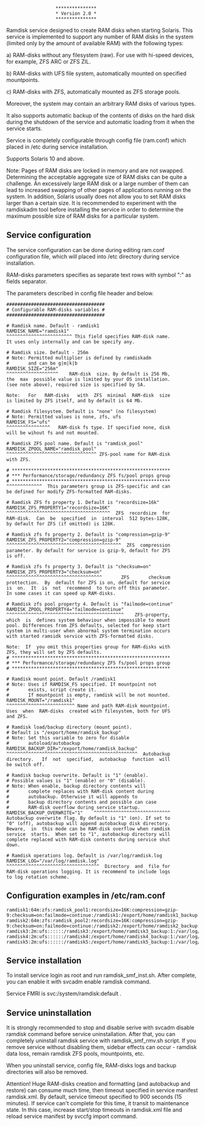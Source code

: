                       ***************
                      * Version 2.0 *
                      ***************

Ramdisk  service  designed to create RAM disks when starting
Solaris.  This  service is implemented to support any number
of  RAM  disks  in the system (limited only by the amount of
available RAM) with the following types:

a)  RAM-disks  without  any  filesystem  (raw). For use with
hi-speed devices, for example, ZFS ARC or ZFS ZIL.

b)  RAM-disks  with  UFS  file system, automatically mounted
on specified mountpoints.

c)  RAM-disks with ZFS, automatically mounted as ZFS storage
pools.

Moreover,  the  system may contain an arbitrary RAM disks of
various types.

It  also  supports automatic backup of the contents of disks
on  the  hard  disk  during  the shutdown of the service and
automatic loading from it when the service starts.

Service  is  completely  configurable  through  config  file
(ram.conf) which placed in /etc during service installation.

Supports Solaris 10 and above.

Note:  Pages  of  RAM disks are locked in memory and are not
swapped.  Determining  the  acceptable aggregate size of RAM
disks  can  be  quite  a challenge. An excessively large RAM
disk  or  a  large  number  of  them  can  lead to increased
swapping  of  other  pages  of  applications  running on the
system.  In  addition, Solaris usually does not allow you to
set  RAM disks larger than a certain size. It is recommended
to experiment with the ramdiskadm tool before installing the
service  in  order to determine the maximum possible size of
RAM disks for a particular system.

Service configuration
---------------------

The   service  configuration  can  be  done  during  editing
ram.conf  configuration  file,  which  will placed into /etc
directory during service installation.

RAM-disks  parameters  specifies  as separate text rows with
symbol ":" as fields separator.

The parameters described in config file header and below.

```
####################################
# Configurable RAM-disks variables #
####################################

# Ramdisk name. Default - ramdisk1
RAMDISK_NAME="ramdisk1"
^^^^^^^^^^^^^^^^^^^^^^^^ This field specifies RAM-disk name.
It uses only internally and can be specify any.

# Ramdisk size. Default - 256m
# Note: Permitted multiplier is defined by ramdiskadm
#       and can be g|m|k|b
RAMDISK_SIZE="256m"
^^^^^^^^^^^^^^^^^^^    RAM-disk  size. By default is 256 Mb,
the  max  possible value is limited by your OS installation.
(see note above), required size is specified by SA.

Note:   For   RAM-disks   with  ZFS  minimal  RAM-disk  size
is limited by ZFS itself, and by default is 64 Mb.

# Ramdisk filesystem. Default is "none" (no filesystem)
# Note: Permitted values is none, zfs, ufs
RAMDISK_FS="ufs"
^^^^^^^^^^^^^^^^   RAM-disk fs type. If specified none, disk
will be wihout fs and not mounted.

# Ramdisk ZFS pool name. Default is "ramdisk_pool"
RAMDISK_ZPOOL_NAME="ramdisk_pool"
^^^^^^^^^^^^^^^^^^^^^^^^^^^^^^^^^ ZFS-pool name for RAM-disk
with ZFS.

# **********************************************************
# *** Performance/storage/redundancy ZFS fs/pool props group
# **********************************************************
^^^^^^^^^^^^^  This parameters group is ZFS-specific and can
be defined for modify ZFS-formatted RAM-disks.

# Ramdisk ZFS fs property 1. Default is "recordsize=16k"
RAMDISK_ZFS_PROPERTY1="recordsize=16K"
^^^^^^^^^^^^^^^^^^^^^^^^^^^^^^^^^^^^^^  ZFS  recordsize  for
RAM-disk.  Can  be  specified  in  interval  512 bytes-128K,
by default for ZFS (if omitted) is 128K.

# Ramdisk zfs fs property 2. Default is "compression=gzip-9"
RAMDISK_ZFS_PROPERTY2="compression=gzip-9"
^^^^^^^^^^^^^^^^^^^^^^^^^^^^^^^^^^^^^^^^^^  ZFS  compression
parameter. By default for service is gzip-9, default for ZFS
is off.

# Ramdisk zfs fs property 3. Default is "checksum=on"
RAMDISK_ZFS_PROPERTY3="checksum=on"
^^^^^^^^^^^^^^^^^^^^^^^^^^^^^^^^^^^       ZFS       checksum
prottection.  By  default for ZFS is on, default for service
is  on.  It  is  not  recommend  to turn off this parameter.
In some cases it can speed up RAM-disks.

# Ramdisk zfs pool property 4. Default is "failmode=continue"
RAMDISK_ZPOOL_PROPERTY4="failmode=continue"
^^^^^^^^^^^^^^^^^^^^^^^^^^^^^^^^^^^^^^^^^^^    ZFS-property,
which  is  defines system behaviour when impossible to mount
pool. Differences from ZFS defaults, selected for keep start
system in multi-user when abnormal system termination occurs
with started ramsidk service with ZFS-formatted disks.

Note:  If  you omit this properties group for RAM-disks with
ZFS, they will set by ZFS defaults.
# **********************************************************
# *** Performance/storage/redundancy ZFS fs/pool props group
# **********************************************************

# Ramdisk mount point. Default /ramdisk1
# Note: Uses if RAMDISK_FS specified. If mountpoint not
#       exists, script create it.
#       If mountpoint is empty, ramdisk will be not mounted.
RAMDISK_MOUNT="/ramdisk1"
^^^^^^^^^^^^^^^^^^^^^^^^^ Name and path RAM-disk mountpoint.
Uses  when  RAM-disks  created with filesystem, both for UFS
and ZFS.

# Ramdisk load/backup directory (mount point).
# Default is "/export/home/ramdisk_backup"
# Note: Set this variable to zero for disable
#       autoload/autobackup
RAMDISK_BACKUP_DIR="/export/home/ramdisk_backup"
^^^^^^^^^^^^^^^^^^^^^^^^^^^^^^^^^^^^^^^^^^^^^^^^  Autobackup
directory.   If  not  specified,  autobackup  function  will
be switch off.

# Ramdisk backup overwrite. Default is "1" (enable).
# Possible values is "1" (enable) or "0" (disable).
# Note: When enable, backup directory contents will
#       complete replaces with RAM-disk content during
#       autobackup. Otherwise it will appends to
#       backup directory contents and possible can case
#       RAM-disk overflow during service startup.
RAMDISK_BACKUP_OVERWRITE="1"    ^^^^^^^^^^^^^^^^^^^^^^^^^^^^
Autobackup overwrite flag. By default is "1" (on). If set to
"0" (off), autobackup will append autobackup disk directory.
Beware,  in  this mode can be RAM-disk overflow when ramdisk
service  starts.  When set to "1", autobackup directory will
complete replaced with RAM-disk contents during service shut
down.

# Ramdisk operations log. Default is /var/log/ramdisk.log
RAMDISK_LOG="/var/log/ramdisk.log"
^^^^^^^^^^^^^^^^^^^^^^^^^^^^^^^^^^  Directory  and  file for
RAM-disk operations logging. It is recommend to include logs
to log rotation scheme.
```

Configuration examples in /etc/ram.conf
---------------------------------------

```
ramdisk1:64m:zfs:ramdisk_pool1:recordsize=16K:compression=gzip-9:checksum=on:failmode=continue:/ramdisk1:/export/home/ramdisk1_backup:1:/var/log/ramdisk1_zfs.log
ramdisk2:64m:zfs:ramdisk_pool2:recordsize=16K:compression=gzip-9:checksum=on:failmode=continue:/ramdisk2:/export/home/ramdisk2_backup:1:/var/log/ramdisk2_zfs.log
ramdisk3:2m:ufs::::::/ramdisk3:/export/home/ramdisk3_backup:1:/var/log/ramdisk3_ufs.log
ramdisk4:2m:ufs::::::/ramdisk4:/export/home/ramdisk4_backup:1:/var/log/ramdisk4_ufs.log
ramdisk5:2m:ufs::::::/ramdisk5:/export/home/ramdisk5_backup:1:/var/log/ramdisk5_ufs.log
```

Service installation
--------------------
To    install    service    login    as    root    and   run
ramdisk_smf_inst.sh.  After complete, you can enable it with
svcadm enable ramdisk command.

Service FMRI is svc:/system/ramdisk:default .

Service uninstallation
----------------------

It  is  strongly recommended to stop and disable serive with
svcadm    disable    ramdisk    command    before    service
uninstallation.  After  that,  you  can completely uninstall
ramdisk  service  with  ramdisk_smf_rmv.sh  script.  If  you
remove  service  without disabling them, sidebar effects can
occur  -  ramdisk  data  loss,  remain  ramdisk  ZFS  pools,
mountpoints, etc.

When  you uninstall service, config file, RAM-disks logs and
backup directories will also be removed.

Attention!  Huge  RAM-disks  creation  and  formatting  (and
autobackup  and restore) can consume much time, then timeout
specified  in  service  manifest  ramdisk.xml.  By  default,
service  timeout  specified  to  900  seconds  (15 minutes).
If   service  can't  complete  for  this  time,  it  transit
to  maintenance  state.  In  this  case, increase start/stop
timeouts  in  ramdisk.xml  file  and reload service manifest
by svccfg import command.
